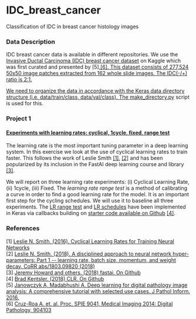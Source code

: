 # IDC_breast_cancer
Classification of IDC in breast cancer histology images

### Data Description
IDC breast cancer data is available in different repositories. We use the [Invasive Ductal Carcinoma (IDC) breast cancer dataset](https://www.kaggle.com/paultimothymooney/breast-histopathology-images) on Kaggle which was first curated and presented by [5]<a href="#ref5">,[6]<a href="#ref6">. This dataset consists of 277,524 50x50 image patches extracted from 162 whole slide images. The IDC(-/+) ratio is 2:1.

We need to organize the data in accordance with the Keras data directory structure (i.e. data/train/class, data/val/class). The [make_directory.py](https://github.com/Meena-Mani/IDC_breast_cancer/blob/master/make_directory.py) script is used for this.

### Project 1
#### [Experiments with learning rates:  cyclical, 1cycle, fixed, range test](https://github.com/Meena-Mani/IDC_breast_cancer/blob/master/FT_LR_experiments.ipynb)
The learning rate is the most important tuning parameter in a deep learning system. In this exercise we look at the use of cyclical learning rates to train faster. This follows the work of Leslie Smith <a href="#ref1">[1]</a>, <a href="#ref2">[2]</a> and has been popularized by its inclusion in the FastAI deep learning course and library <a href="#ref3">[3]</a>. 

We will report on three learning rate experiments: (i) Cyclical Learning Rate, (ii) 1cycle, (iii) Fixed.  The *learning rate range test* is a method of calibrating a curve in order to find a good learning rate for the model. It is an important first step for the cycling schedules. We will use it to baseline all three experiments.  The [LR range test](https://github.com/Meena-Mani/IDC_breast_cancer/blob/master/lrate_callback.py) and [LR schedules](https://github.com/Meena-Mani/IDC_breast_cancer/blob/master/clr_callback.py) have been implemented in Keras via callbacks building on [starter code available on Github](https://github.com/bckenstler/CLR) <a href="#ref4">[4]</a>.

### References
<a name="ref1"></a>[1] [Leslie N. Smith. (2016). Cyclical Learning Rates for Training Neural Networks](https://arxiv.org/pdf/1506.01186.pdf)  
<a name="ref2"></a>[2] [Leslie N. Smith. (2018). A disciplined approach to neural network hyper-parameters: Part 1 -- learning rate, batch size, momentum, and weight decay.  CoRR abs/1803.09820 (2018)](https://arxiv.org/abs/1803.09820)  
<a name="ref3"></a>[3] [Jeremy Howard and others. (2018) fastai. On Github](https://github.com/fastai/fastai)     
<a name="ref4"></a>[4] [Brad Kentsler. (2018) CLR. On Github](https://github.com/bckenstler/CLR)   
<a name="ref4"></a>[5] [Janowczyk A, Madabhushi A. Deep learning for digital pathology image analysis: A comprehensive tutorial with selected use cases. J Pathol Inform. 2016.](https://www.ncbi.nlm.nih.gov/pubmed/27563488)   
<a name="ref4"></a>[6] [Cruz-Roa A. et. al. Proc. SPIE 9041, Medical Imaging 2014: Digital Pathology, 904103](http://spie.org/Publications/Proceedings/Paper/10.1117/12.2043872)
